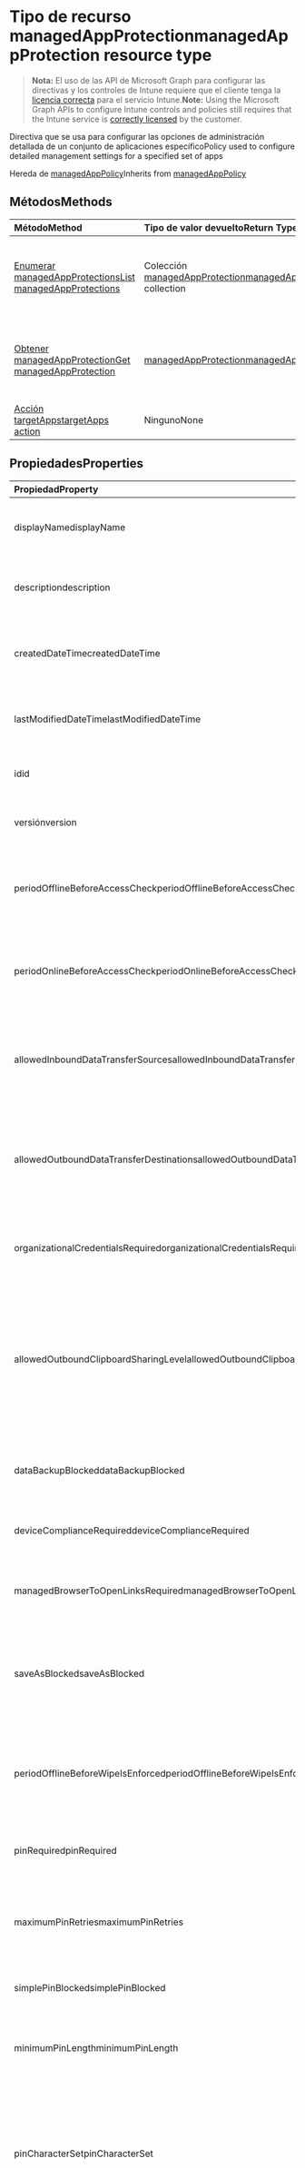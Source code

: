 # <a name="managedappprotection-resource-type"></a><span data-ttu-id="6e439-101">Tipo de recurso managedAppProtection</span><span class="sxs-lookup"><span data-stu-id="6e439-101">managedAppProtection resource type</span></span>

> <span data-ttu-id="6e439-102">**Nota:** El uso de las API de Microsoft Graph para configurar las directivas y los controles de Intune requiere que el cliente tenga la [licencia correcta](https://go.microsoft.com/fwlink/?linkid=839381) para el servicio Intune.</span><span class="sxs-lookup"><span data-stu-id="6e439-102">**Note:** Using the Microsoft Graph APIs to configure Intune controls and policies still requires that the Intune service is [correctly licensed](https://go.microsoft.com/fwlink/?linkid=839381) by the customer.</span></span>

<span data-ttu-id="6e439-103">Directiva que se usa para configurar las opciones de administración detallada de un conjunto de aplicaciones específico</span><span class="sxs-lookup"><span data-stu-id="6e439-103">Policy used to configure detailed management settings for a specified set of apps</span></span>

<span data-ttu-id="6e439-104">Hereda de [managedAppPolicy](../resources/intune_mam_managedapppolicy.md)</span><span class="sxs-lookup"><span data-stu-id="6e439-104">Inherits from [managedAppPolicy](../resources/intune_mam_managedapppolicy.md)</span></span>

## <a name="methods"></a><span data-ttu-id="6e439-105">Métodos</span><span class="sxs-lookup"><span data-stu-id="6e439-105">Methods</span></span>
|<span data-ttu-id="6e439-106">Método</span><span class="sxs-lookup"><span data-stu-id="6e439-106">Method</span></span>|<span data-ttu-id="6e439-107">Tipo de valor devuelto</span><span class="sxs-lookup"><span data-stu-id="6e439-107">Return Type</span></span>|<span data-ttu-id="6e439-108">Descripción</span><span class="sxs-lookup"><span data-stu-id="6e439-108">Description</span></span>|
|:---|:---|:---|
|[<span data-ttu-id="6e439-109">Enumerar managedAppProtections</span><span class="sxs-lookup"><span data-stu-id="6e439-109">List managedAppProtections</span></span>](../api/intune_mam_managedappprotection_list.md)|<span data-ttu-id="6e439-110">Colección [managedAppProtection](../resources/intune_mam_managedappprotection.md)</span><span class="sxs-lookup"><span data-stu-id="6e439-110">[managedAppProtection](../resources/intune_mam_managedappprotection.md) collection</span></span>|<span data-ttu-id="6e439-111">Enumere las propiedades y las relaciones de los objetos [managedAppProtection](../resources/intune_mam_managedappprotection.md).</span><span class="sxs-lookup"><span data-stu-id="6e439-111">List properties and relationships of the [managedAppProtection](../resources/intune_mam_managedappprotection.md) objects.</span></span>|
|[<span data-ttu-id="6e439-112">Obtener managedAppProtection</span><span class="sxs-lookup"><span data-stu-id="6e439-112">Get managedAppProtection</span></span>](../api/intune_mam_managedappprotection_get.md)|[<span data-ttu-id="6e439-113">managedAppProtection</span><span class="sxs-lookup"><span data-stu-id="6e439-113">managedAppProtection</span></span>](../resources/intune_mam_managedappprotection.md)|<span data-ttu-id="6e439-114">Lea las propiedades y las relaciones del objeto [managedAppProtection](../resources/intune_mam_managedappprotection.md).</span><span class="sxs-lookup"><span data-stu-id="6e439-114">Read properties and relationships of the [managedAppProtection](../resources/intune_mam_managedappprotection.md) object.</span></span>|
|[<span data-ttu-id="6e439-115">Acción targetApps</span><span class="sxs-lookup"><span data-stu-id="6e439-115">targetApps action</span></span>](../api/intune_mam_managedappprotection_targetapps.md)|<span data-ttu-id="6e439-116">Ninguno</span><span class="sxs-lookup"><span data-stu-id="6e439-116">None</span></span>|<span data-ttu-id="6e439-117">Todavía no documentado</span><span class="sxs-lookup"><span data-stu-id="6e439-117">Not yet documented</span></span>|

## <a name="properties"></a><span data-ttu-id="6e439-118">Propiedades</span><span class="sxs-lookup"><span data-stu-id="6e439-118">Properties</span></span>
|<span data-ttu-id="6e439-119">Propiedad</span><span class="sxs-lookup"><span data-stu-id="6e439-119">Property</span></span>|<span data-ttu-id="6e439-120">Tipo</span><span class="sxs-lookup"><span data-stu-id="6e439-120">Type</span></span>|<span data-ttu-id="6e439-121">Descripción</span><span class="sxs-lookup"><span data-stu-id="6e439-121">Description</span></span>|
|:---|:---|:---|
|<span data-ttu-id="6e439-122">displayName</span><span class="sxs-lookup"><span data-stu-id="6e439-122">displayName</span></span>|<span data-ttu-id="6e439-123">Cadena</span><span class="sxs-lookup"><span data-stu-id="6e439-123">String</span></span>|<span data-ttu-id="6e439-124">Nombre para mostrar de la directiva.</span><span class="sxs-lookup"><span data-stu-id="6e439-124">Policy display name.</span></span> <span data-ttu-id="6e439-125">Heredado de [managedAppPolicy](../resources/intune_mam_managedapppolicy.md).</span><span class="sxs-lookup"><span data-stu-id="6e439-125">Inherited from [managedAppPolicy](../resources/intune_mam_managedapppolicy.md)</span></span>|
|<span data-ttu-id="6e439-126">description</span><span class="sxs-lookup"><span data-stu-id="6e439-126">description</span></span>|<span data-ttu-id="6e439-127">Cadena</span><span class="sxs-lookup"><span data-stu-id="6e439-127">String</span></span>|<span data-ttu-id="6e439-128">Descripción de la directiva.</span><span class="sxs-lookup"><span data-stu-id="6e439-128">The policy's description.</span></span> <span data-ttu-id="6e439-129">Heredado de [managedAppPolicy](../resources/intune_mam_managedapppolicy.md).</span><span class="sxs-lookup"><span data-stu-id="6e439-129">Inherited from [managedAppPolicy](../resources/intune_mam_managedapppolicy.md)</span></span>|
|<span data-ttu-id="6e439-130">createdDateTime</span><span class="sxs-lookup"><span data-stu-id="6e439-130">createdDateTime</span></span>|<span data-ttu-id="6e439-131">DateTimeOffset</span><span class="sxs-lookup"><span data-stu-id="6e439-131">DateTimeOffset</span></span>|<span data-ttu-id="6e439-132">Fecha y hora de creación de la directiva.</span><span class="sxs-lookup"><span data-stu-id="6e439-132">The date and time the policy was created.</span></span> <span data-ttu-id="6e439-133">Heredado de [managedAppPolicy](../resources/intune_mam_managedapppolicy.md).</span><span class="sxs-lookup"><span data-stu-id="6e439-133">Inherited from [managedAppPolicy](../resources/intune_mam_managedapppolicy.md)</span></span>|
|<span data-ttu-id="6e439-134">lastModifiedDateTime</span><span class="sxs-lookup"><span data-stu-id="6e439-134">lastModifiedDateTime</span></span>|<span data-ttu-id="6e439-135">DateTimeOffset</span><span class="sxs-lookup"><span data-stu-id="6e439-135">DateTimeOffset</span></span>|<span data-ttu-id="6e439-136">Última vez que se modificó la directiva.</span><span class="sxs-lookup"><span data-stu-id="6e439-136">Last time the policy was modified.</span></span> <span data-ttu-id="6e439-137">Heredado de [managedAppPolicy](../resources/intune_mam_managedapppolicy.md).</span><span class="sxs-lookup"><span data-stu-id="6e439-137">Inherited from [managedAppPolicy](../resources/intune_mam_managedapppolicy.md)</span></span>|
|<span data-ttu-id="6e439-138">id</span><span class="sxs-lookup"><span data-stu-id="6e439-138">id</span></span>|<span data-ttu-id="6e439-139">Cadena</span><span class="sxs-lookup"><span data-stu-id="6e439-139">String</span></span>|<span data-ttu-id="6e439-140">Clave de la entidad.</span><span class="sxs-lookup"><span data-stu-id="6e439-140">Key of the entity.</span></span> <span data-ttu-id="6e439-141">Heredado de [managedAppPolicy](../resources/intune_mam_managedapppolicy.md).</span><span class="sxs-lookup"><span data-stu-id="6e439-141">Inherited from [managedAppPolicy](../resources/intune_mam_managedapppolicy.md)</span></span>|
|<span data-ttu-id="6e439-142">versión</span><span class="sxs-lookup"><span data-stu-id="6e439-142">version</span></span>|<span data-ttu-id="6e439-143">Cadena</span><span class="sxs-lookup"><span data-stu-id="6e439-143">String</span></span>|<span data-ttu-id="6e439-144">Versión de la entidad.</span><span class="sxs-lookup"><span data-stu-id="6e439-144">Version of the entity.</span></span> <span data-ttu-id="6e439-145">Heredado de [managedAppPolicy](../resources/intune_mam_managedapppolicy.md).</span><span class="sxs-lookup"><span data-stu-id="6e439-145">Inherited from [managedAppPolicy](../resources/intune_mam_managedapppolicy.md)</span></span>|
|<span data-ttu-id="6e439-146">periodOfflineBeforeAccessCheck</span><span class="sxs-lookup"><span data-stu-id="6e439-146">periodOfflineBeforeAccessCheck</span></span>|<span data-ttu-id="6e439-147">Duración</span><span class="sxs-lookup"><span data-stu-id="6e439-147">Duration</span></span>|<span data-ttu-id="6e439-148">El período tras el cual se comprueba el acceso cuando el dispositivo no está conectado a Internet.</span><span class="sxs-lookup"><span data-stu-id="6e439-148">The period after which access is checked when the device is not connected to the internet.</span></span>|
|<span data-ttu-id="6e439-149">periodOnlineBeforeAccessCheck</span><span class="sxs-lookup"><span data-stu-id="6e439-149">periodOnlineBeforeAccessCheck</span></span>|<span data-ttu-id="6e439-150">Duración</span><span class="sxs-lookup"><span data-stu-id="6e439-150">Duration</span></span>|<span data-ttu-id="6e439-151">El período tras el cual se comprueba el acceso cuando el dispositivo está conectado a Internet.</span><span class="sxs-lookup"><span data-stu-id="6e439-151">The period after which access is checked when the device is connected to the internet.</span></span>|
|<span data-ttu-id="6e439-152">allowedInboundDataTransferSources</span><span class="sxs-lookup"><span data-stu-id="6e439-152">allowedInboundDataTransferSources</span></span>|[<span data-ttu-id="6e439-153">managedAppDataTransferLevel</span><span class="sxs-lookup"><span data-stu-id="6e439-153">managedAppDataTransferLevel</span></span>](../resources/intune_mam_managedappdatatransferlevel.md)|<span data-ttu-id="6e439-154">Orígenes desde los que permite la transferencia de datos.</span><span class="sxs-lookup"><span data-stu-id="6e439-154">Sources from which data is allowed to be transferred.</span></span> <span data-ttu-id="6e439-155">Los valores posibles son: `allApps`, `managedApps` y `none`.</span><span class="sxs-lookup"><span data-stu-id="6e439-155">Possible values are: `allApps`, `managedApps`, `none`.</span></span>|
|<span data-ttu-id="6e439-156">allowedOutboundDataTransferDestinations</span><span class="sxs-lookup"><span data-stu-id="6e439-156">allowedOutboundDataTransferDestinations</span></span>|[<span data-ttu-id="6e439-157">managedAppDataTransferLevel</span><span class="sxs-lookup"><span data-stu-id="6e439-157">managedAppDataTransferLevel</span></span>](../resources/intune_mam_managedappdatatransferlevel.md)|<span data-ttu-id="6e439-158">Destinos a los que permite la transferencia de datos.</span><span class="sxs-lookup"><span data-stu-id="6e439-158">Destinations to which data is allowed to be transferred.</span></span> <span data-ttu-id="6e439-159">Los valores posibles son: `allApps`, `managedApps` y `none`.</span><span class="sxs-lookup"><span data-stu-id="6e439-159">Possible values are: `allApps`, `managedApps`, `none`.</span></span>|
|<span data-ttu-id="6e439-160">organizationalCredentialsRequired</span><span class="sxs-lookup"><span data-stu-id="6e439-160">organizationalCredentialsRequired</span></span>|<span data-ttu-id="6e439-161">Booleano</span><span class="sxs-lookup"><span data-stu-id="6e439-161">Boolean</span></span>|<span data-ttu-id="6e439-162">Indica si son necesarias las credenciales de la organización para usar la aplicación.</span><span class="sxs-lookup"><span data-stu-id="6e439-162">Indicates whether organizational credentials are required for app use.</span></span>|
|<span data-ttu-id="6e439-163">allowedOutboundClipboardSharingLevel</span><span class="sxs-lookup"><span data-stu-id="6e439-163">allowedOutboundClipboardSharingLevel</span></span>|[<span data-ttu-id="6e439-164">managedAppClipboardSharingLevel</span><span class="sxs-lookup"><span data-stu-id="6e439-164">managedAppClipboardSharingLevel</span></span>](../resources/intune_mam_managedappclipboardsharinglevel.md)|<span data-ttu-id="6e439-165">El nivel al que puede compartirse el Portapapeles entre aplicaciones en el dispositivo administrado.</span><span class="sxs-lookup"><span data-stu-id="6e439-165">The level to which the clipboard may be shared between apps on the managed device.</span></span> <span data-ttu-id="6e439-166">Los valores posibles son: `allApps`, `managedAppsWithPasteIn`, `managedApps` y `blocked`.</span><span class="sxs-lookup"><span data-stu-id="6e439-166">Possible values are: `allApps`, `managedAppsWithPasteIn`, `managedApps`, `blocked`.</span></span>|
|<span data-ttu-id="6e439-167">dataBackupBlocked</span><span class="sxs-lookup"><span data-stu-id="6e439-167">dataBackupBlocked</span></span>|<span data-ttu-id="6e439-168">Booleano</span><span class="sxs-lookup"><span data-stu-id="6e439-168">Boolean</span></span>|<span data-ttu-id="6e439-169">Indica si se bloquea la copia de seguridad de los datos de la aplicación administrada.</span><span class="sxs-lookup"><span data-stu-id="6e439-169">Indicates whether the backup of a managed app's data is blocked.</span></span>|
|<span data-ttu-id="6e439-170">deviceComplianceRequired</span><span class="sxs-lookup"><span data-stu-id="6e439-170">deviceComplianceRequired</span></span>|<span data-ttu-id="6e439-171">Booleano</span><span class="sxs-lookup"><span data-stu-id="6e439-171">Boolean</span></span>|<span data-ttu-id="6e439-172">Indica si se requiere el cumplimiento del dispositivo.</span><span class="sxs-lookup"><span data-stu-id="6e439-172">Indicates whether device compliance is required.</span></span>|
|<span data-ttu-id="6e439-173">managedBrowserToOpenLinksRequired</span><span class="sxs-lookup"><span data-stu-id="6e439-173">managedBrowserToOpenLinksRequired</span></span>|<span data-ttu-id="6e439-174">Booleano</span><span class="sxs-lookup"><span data-stu-id="6e439-174">Boolean</span></span>|<span data-ttu-id="6e439-175">Indica si se deberían abrir los vínculos de Internet en la aplicación del explorador administrado.</span><span class="sxs-lookup"><span data-stu-id="6e439-175">Indicates whether internet links should be opened in the managed browser app.</span></span>|
|<span data-ttu-id="6e439-176">saveAsBlocked</span><span class="sxs-lookup"><span data-stu-id="6e439-176">saveAsBlocked</span></span>|<span data-ttu-id="6e439-177">Booleano</span><span class="sxs-lookup"><span data-stu-id="6e439-177">Boolean</span></span>|<span data-ttu-id="6e439-178">Indica si los usuarios pueden usar el elemento de menú "Guardar como" para guardar una copia de los archivos protegidos.</span><span class="sxs-lookup"><span data-stu-id="6e439-178">Indicates whether users may use the "Save As" menu item to save a copy of protected files.</span></span>|
|<span data-ttu-id="6e439-179">periodOfflineBeforeWipeIsEnforced</span><span class="sxs-lookup"><span data-stu-id="6e439-179">periodOfflineBeforeWipeIsEnforced</span></span>|<span data-ttu-id="6e439-180">Duración</span><span class="sxs-lookup"><span data-stu-id="6e439-180">Duration</span></span>|<span data-ttu-id="6e439-181">La cantidad de tiempo que una aplicación puede estar desconectada de Internet antes de que se borren los datos administrados.</span><span class="sxs-lookup"><span data-stu-id="6e439-181">The amount of time an app is allowed to remain disconnected from the internet before all managed data it is wiped.</span></span>|
|<span data-ttu-id="6e439-182">pinRequired</span><span class="sxs-lookup"><span data-stu-id="6e439-182">pinRequired</span></span>|<span data-ttu-id="6e439-183">Booleano</span><span class="sxs-lookup"><span data-stu-id="6e439-183">Boolean</span></span>|<span data-ttu-id="6e439-184">Indica si se requiere un PIN de nivel de aplicación.</span><span class="sxs-lookup"><span data-stu-id="6e439-184">Indicates whether an app-level pin is required.</span></span>|
|<span data-ttu-id="6e439-185">maximumPinRetries</span><span class="sxs-lookup"><span data-stu-id="6e439-185">maximumPinRetries</span></span>|<span data-ttu-id="6e439-186">Int32</span><span class="sxs-lookup"><span data-stu-id="6e439-186">Int32</span></span>|<span data-ttu-id="6e439-187">Número máximo de reintentos de pin incorrecto intentos antes de la aplicación administrada se bloquea o se borre.</span><span class="sxs-lookup"><span data-stu-id="6e439-187">Maximum number of incorrect pin retry attempts before the managed app is either blocked or wiped.</span></span>|
|<span data-ttu-id="6e439-188">simplePinBlocked</span><span class="sxs-lookup"><span data-stu-id="6e439-188">simplePinBlocked</span></span>|<span data-ttu-id="6e439-189">Booleano</span><span class="sxs-lookup"><span data-stu-id="6e439-189">Boolean</span></span>|<span data-ttu-id="6e439-190">Indica si simplePin está bloqueado.</span><span class="sxs-lookup"><span data-stu-id="6e439-190">Indicates whether simplePin is blocked.</span></span>|
|<span data-ttu-id="6e439-191">minimumPinLength</span><span class="sxs-lookup"><span data-stu-id="6e439-191">minimumPinLength</span></span>|<span data-ttu-id="6e439-192">Int32</span><span class="sxs-lookup"><span data-stu-id="6e439-192">Int32</span></span>|<span data-ttu-id="6e439-193">Longitud mínima de PIN necesaria para un PIN de nivel de aplicación si PinRequired se establece en True</span><span class="sxs-lookup"><span data-stu-id="6e439-193">Minimum pin length required for an app-level pin if PinRequired is set to True</span></span>|
|<span data-ttu-id="6e439-194">pinCharacterSet</span><span class="sxs-lookup"><span data-stu-id="6e439-194">pinCharacterSet</span></span>|[<span data-ttu-id="6e439-195">managedAppPinCharacterSet</span><span class="sxs-lookup"><span data-stu-id="6e439-195">managedAppPinCharacterSet</span></span>](../resources/intune_mam_managedapppincharacterset.md)|<span data-ttu-id="6e439-196">Conjunto de caracteres que se puede usar para un PIN de nivel de aplicación si PinRequired se establece en True.</span><span class="sxs-lookup"><span data-stu-id="6e439-196">Character set which may be used for an app-level pin if PinRequired is set to True.</span></span> <span data-ttu-id="6e439-197">Los valores posibles son: `numeric` y `alphanumericAndSymbol`.</span><span class="sxs-lookup"><span data-stu-id="6e439-197">Possible values are: `numeric`, `alphanumericAndSymbol`.</span></span>|
|<span data-ttu-id="6e439-198">periodBeforePinReset</span><span class="sxs-lookup"><span data-stu-id="6e439-198">periodBeforePinReset</span></span>|<span data-ttu-id="6e439-199">Duración</span><span class="sxs-lookup"><span data-stu-id="6e439-199">Duration</span></span>|<span data-ttu-id="6e439-200">TimePeriod antes de que se deba restablecer el PIN de todos los niveles si PinRequired se establece en True.</span><span class="sxs-lookup"><span data-stu-id="6e439-200">TimePeriod before the all-level pin must be reset if PinRequired is set to True.</span></span>|
|<span data-ttu-id="6e439-201">allowedDataStorageLocations</span><span class="sxs-lookup"><span data-stu-id="6e439-201">allowedDataStorageLocations</span></span>|<span data-ttu-id="6e439-202">colección de [managedAppDataStorageLocation](../resources/intune_mam_managedappdatastoragelocation.md)</span><span class="sxs-lookup"><span data-stu-id="6e439-202">[managedAppDataStorageLocation](../resources/intune_mam_managedappdatastoragelocation.md) collection</span></span>|<span data-ttu-id="6e439-203">Ubicaciones de almacenamiento de datos en las que un usuario puede almacenar datos administrados.</span><span class="sxs-lookup"><span data-stu-id="6e439-203">Data storage locations where a user may store managed data.</span></span>|
|<span data-ttu-id="6e439-204">contactSyncBlocked</span><span class="sxs-lookup"><span data-stu-id="6e439-204">contactSyncBlocked</span></span>|<span data-ttu-id="6e439-205">Booleano</span><span class="sxs-lookup"><span data-stu-id="6e439-205">Boolean</span></span>|<span data-ttu-id="6e439-206">Indica si se pueden sincronizar los contactos en el dispositivo del usuario.</span><span class="sxs-lookup"><span data-stu-id="6e439-206">Indicates whether contacts can be synced to the user's device.</span></span>|
|<span data-ttu-id="6e439-207">printBlocked</span><span class="sxs-lookup"><span data-stu-id="6e439-207">printBlocked</span></span>|<span data-ttu-id="6e439-208">Booleano</span><span class="sxs-lookup"><span data-stu-id="6e439-208">Boolean</span></span>|<span data-ttu-id="6e439-209">Indica si se puede imprimir desde las aplicaciones administradas.</span><span class="sxs-lookup"><span data-stu-id="6e439-209">Indicates whether printing is allowed from managed apps.</span></span>|
|<span data-ttu-id="6e439-210">fingerprintBlocked</span><span class="sxs-lookup"><span data-stu-id="6e439-210">fingerprintBlocked</span></span>|<span data-ttu-id="6e439-211">Booleano</span><span class="sxs-lookup"><span data-stu-id="6e439-211">Boolean</span></span>|<span data-ttu-id="6e439-212">Indica si se permite el uso del lector de huella digital en lugar de un PIN si PinRequired se establece en True.</span><span class="sxs-lookup"><span data-stu-id="6e439-212">Indicates whether use of the fingerprint reader is allowed in place of a pin if PinRequired is set to True.</span></span>|
|<span data-ttu-id="6e439-213">disableAppPinIfDevicePinIsSet</span><span class="sxs-lookup"><span data-stu-id="6e439-213">disableAppPinIfDevicePinIsSet</span></span>|<span data-ttu-id="6e439-214">Booleano</span><span class="sxs-lookup"><span data-stu-id="6e439-214">Boolean</span></span>|<span data-ttu-id="6e439-215">Indica si es necesario el uso del PIN de la aplicación si se establece el PIN del dispositivo.</span><span class="sxs-lookup"><span data-stu-id="6e439-215">Indicates whether use of the app pin is required if the device pin is set.</span></span>|
|<span data-ttu-id="6e439-216">minimumRequiredOsVersion</span><span class="sxs-lookup"><span data-stu-id="6e439-216">minimumRequiredOsVersion</span></span>|<span data-ttu-id="6e439-217">Cadena</span><span class="sxs-lookup"><span data-stu-id="6e439-217">String</span></span>|<span data-ttu-id="6e439-218">Las versiones anteriores a la versión especificada impedirán que la aplicación administrada obtenga acceso a los datos de la compañía.</span><span class="sxs-lookup"><span data-stu-id="6e439-218">Versions less than the specified version will block the managed app from accessing company data.</span></span>|
|<span data-ttu-id="6e439-219">minimumWarningOsVersion</span><span class="sxs-lookup"><span data-stu-id="6e439-219">minimumWarningOsVersion</span></span>|<span data-ttu-id="6e439-220">Cadena</span><span class="sxs-lookup"><span data-stu-id="6e439-220">String</span></span>|<span data-ttu-id="6e439-221">Las versiones anteriores a la versión especificada provocarán un mensaje de advertencia en la aplicación administrada que intenta obtener acceso a los datos de la compañía.</span><span class="sxs-lookup"><span data-stu-id="6e439-221">Versions less than the specified version will result in warning message on the managed app from accessing company data.</span></span>|
|<span data-ttu-id="6e439-222">minimumRequiredAppVersion</span><span class="sxs-lookup"><span data-stu-id="6e439-222">minimumRequiredAppVersion</span></span>|<span data-ttu-id="6e439-223">Cadena</span><span class="sxs-lookup"><span data-stu-id="6e439-223">String</span></span>|<span data-ttu-id="6e439-224">Las versiones anteriores a la versión especificada impedirán que la aplicación administrada obtenga acceso a los datos de la compañía.</span><span class="sxs-lookup"><span data-stu-id="6e439-224">Versions less than the specified version will block the managed app from accessing company data.</span></span>|
|<span data-ttu-id="6e439-225">minimumWarningAppVersion</span><span class="sxs-lookup"><span data-stu-id="6e439-225">minimumWarningAppVersion</span></span>|<span data-ttu-id="6e439-226">Cadena</span><span class="sxs-lookup"><span data-stu-id="6e439-226">String</span></span>|<span data-ttu-id="6e439-227">Las versiones anteriores a la versión especificada provocarán un mensaje de advertencia en la aplicación administrada.</span><span class="sxs-lookup"><span data-stu-id="6e439-227">Versions less than the specified version will result in warning message on the managed app.</span></span>|

## <a name="relationships"></a><span data-ttu-id="6e439-228">Relaciones</span><span class="sxs-lookup"><span data-stu-id="6e439-228">Relationships</span></span>
<span data-ttu-id="6e439-229">Ninguna</span><span class="sxs-lookup"><span data-stu-id="6e439-229">None</span></span>
## <a name="json-representation"></a><span data-ttu-id="6e439-230">Representación JSON</span><span class="sxs-lookup"><span data-stu-id="6e439-230">JSON Representation</span></span>
<span data-ttu-id="6e439-231">Aquí tiene una representación JSON del recurso.</span><span class="sxs-lookup"><span data-stu-id="6e439-231">Here is a JSON representation of the resource.</span></span>
<!-- {
  "blockType": "resource",
  "keyProperty": "id",
  "@odata.type": "microsoft.graph.managedAppProtection"
}
-->
``` json
{
  "@odata.type": "#microsoft.graph.managedAppProtection",
  "displayName": "String",
  "description": "String",
  "createdDateTime": "String (timestamp)",
  "lastModifiedDateTime": "String (timestamp)",
  "id": "String (identifier)",
  "version": "String",
  "periodOfflineBeforeAccessCheck": "String (duration)",
  "periodOnlineBeforeAccessCheck": "String (duration)",
  "allowedInboundDataTransferSources": "String",
  "allowedOutboundDataTransferDestinations": "String",
  "organizationalCredentialsRequired": true,
  "allowedOutboundClipboardSharingLevel": "String",
  "dataBackupBlocked": true,
  "deviceComplianceRequired": true,
  "managedBrowserToOpenLinksRequired": true,
  "saveAsBlocked": true,
  "periodOfflineBeforeWipeIsEnforced": "String (duration)",
  "pinRequired": true,
  "maximumPinRetries": 1024,
  "simplePinBlocked": true,
  "minimumPinLength": 1024,
  "pinCharacterSet": "String",
  "periodBeforePinReset": "String (duration)",
  "allowedDataStorageLocations": [
    "String"
  ],
  "contactSyncBlocked": true,
  "printBlocked": true,
  "fingerprintBlocked": true,
  "disableAppPinIfDevicePinIsSet": true,
  "minimumRequiredOsVersion": "String",
  "minimumWarningOsVersion": "String",
  "minimumRequiredAppVersion": "String",
  "minimumWarningAppVersion": "String"
}
```

<!-- {
  "type": "#page.annotation",
  "suppressions": [
     "Warning: /api-reference/v1.0/resources/intune_mam_managedappprotection.md/microsoft.graph.managedAppProtection/allowedDataStorageLocations:
      Inconsistent types between parameter (String) and table (Object)"
  ],
}
-->


